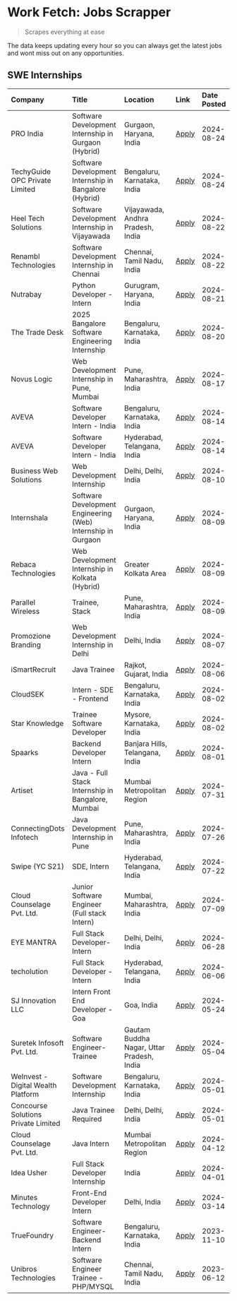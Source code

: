 # Work Fetch: Jobs Scrapper
> Scrapes everything at ease

The data keeps updating every hour so you can always get the latest jobs and wont miss out on any opportunities.

## SWE Internships
<!--START_SECTION:workfetch-->
| Company                             | Title                                                        | Location                                  | Link                                                                                                                                                                                                                                                                                    | Date Posted   |
|:------------------------------------|:-------------------------------------------------------------|:------------------------------------------|:----------------------------------------------------------------------------------------------------------------------------------------------------------------------------------------------------------------------------------------------------------------------------------------|:--------------|
| PRO India                           | Software Development Internship in Gurgaon (Hybrid)          | Gurgaon, Haryana, India                   | [Apply](https://in.linkedin.com/jobs/view/software-development-internship-in-gurgaon-hybrid-at-pro-india-4009587664?position=41&pageNum=0&refId=RLSsYx5uZqppU5muSvcRDw%3D%3D&trackingId=A76cXy%2FMaX3Midz8fX%2F%2BAA%3D%3D&trk=public_jobs_jserp-result_search-card)                    | 2024-08-24    |
| TechyGuide OPC Private Limited      | Software Development Internship in Bangalore (Hybrid)        | Bengaluru, Karnataka, India               | [Apply](https://in.linkedin.com/jobs/view/software-development-internship-in-bangalore-hybrid-at-techyguide-opc-private-limited-4009591646?position=48&pageNum=0&refId=RLSsYx5uZqppU5muSvcRDw%3D%3D&trackingId=pV0w1sYcM%2B77Sg55UxlwhQ%3D%3D&trk=public_jobs_jserp-result_search-card) | 2024-08-24    |
| Heel Tech Solutions                 | Software Development Internship in Vijayawada                | Vijayawada, Andhra Pradesh, India         | [Apply](https://in.linkedin.com/jobs/view/software-development-internship-in-vijayawada-at-heel-tech-solutions-4007906692?position=34&pageNum=0&refId=RLSsYx5uZqppU5muSvcRDw%3D%3D&trackingId=JWJiHQUtKCnRALl6KSAbmQ%3D%3D&trk=public_jobs_jserp-result_search-card)                    | 2024-08-22    |
| Renambl Technologies                | Software Development Internship in Chennai                   | Chennai, Tamil Nadu, India                | [Apply](https://in.linkedin.com/jobs/view/software-development-internship-in-chennai-at-renambl-technologies-4007910299?position=45&pageNum=0&refId=RLSsYx5uZqppU5muSvcRDw%3D%3D&trackingId=k9QOB3Drk01xF6iCCR%2FjlQ%3D%3D&trk=public_jobs_jserp-result_search-card)                    | 2024-08-22    |
| Nutrabay                            | Python Developer - Intern                                    | Gurugram, Haryana, India                  | [Apply](https://in.linkedin.com/jobs/view/python-developer-intern-at-nutrabay-4003909226?position=43&pageNum=0&refId=RLSsYx5uZqppU5muSvcRDw%3D%3D&trackingId=pzl%2FiSi0bIa14oEiefxyFQ%3D%3D&trk=public_jobs_jserp-result_search-card)                                                   | 2024-08-21    |
| The Trade Desk                      | 2025 Bangalore Software Engineering Internship               | Bengaluru, Karnataka, India               | [Apply](https://in.linkedin.com/jobs/view/2025-bangalore-software-engineering-internship-at-the-trade-desk-3987456531?position=10&pageNum=0&refId=RLSsYx5uZqppU5muSvcRDw%3D%3D&trackingId=7DnFhlZVEhYf0spmoF7KTQ%3D%3D&trk=public_jobs_jserp-result_search-card)                        | 2024-08-20    |
| Novus Logic                         | Web Development Internship in Pune, Mumbai                   | Pune, Maharashtra, India                  | [Apply](https://in.linkedin.com/jobs/view/web-development-internship-in-pune-mumbai-at-novus-logic-4003713081?position=47&pageNum=0&refId=RLSsYx5uZqppU5muSvcRDw%3D%3D&trackingId=T3lVavhBOm%2FabqJQPVt1%2BQ%3D%3D&trk=public_jobs_jserp-result_search-card)                            | 2024-08-17    |
| AVEVA                               | Software Developer Intern - India                            | Bengaluru, Karnataka, India               | [Apply](https://in.linkedin.com/jobs/view/software-developer-intern-india-at-aveva-3998279987?position=7&pageNum=0&refId=RLSsYx5uZqppU5muSvcRDw%3D%3D&trackingId=TMPFy%2B0R79SA02a9ghFGPw%3D%3D&trk=public_jobs_jserp-result_search-card)                                               | 2024-08-14    |
| AVEVA                               | Software Developer Intern - India                            | Hyderabad, Telangana, India               | [Apply](https://in.linkedin.com/jobs/view/software-developer-intern-india-at-aveva-3998281598?position=12&pageNum=0&refId=RLSsYx5uZqppU5muSvcRDw%3D%3D&trackingId=kcr8zd%2FHYr0wM%2B5mC9ZI5Q%3D%3D&trk=public_jobs_jserp-result_search-card)                                            | 2024-08-14    |
| Business Web Solutions              | Web Development Internship                                   | Delhi, Delhi, India                       | [Apply](https://in.linkedin.com/jobs/view/web-development-internship-at-business-web-solutions-3997105289?position=58&pageNum=0&refId=RLSsYx5uZqppU5muSvcRDw%3D%3D&trackingId=n2laJnHudevsGTsldodfMQ%3D%3D&trk=public_jobs_jserp-result_search-card)                                    | 2024-08-10    |
| Internshala                         | Software Development Engineering (Web) Internship in Gurgaon | Gurgaon, Haryana, India                   | [Apply](https://in.linkedin.com/jobs/view/software-development-engineering-web-internship-in-gurgaon-at-internshala-3997620471?position=4&pageNum=0&refId=RLSsYx5uZqppU5muSvcRDw%3D%3D&trackingId=Vp5duk8KRaJfFD%2BEAyxkxg%3D%3D&trk=public_jobs_jserp-result_search-card)              | 2024-08-09    |
| Rebaca Technologies                 | Web Development Internship in Kolkata (Hybrid)               | Greater Kolkata Area                      | [Apply](https://in.linkedin.com/jobs/view/web-development-internship-in-kolkata-hybrid-at-rebaca-technologies-3997621369?position=40&pageNum=0&refId=RLSsYx5uZqppU5muSvcRDw%3D%3D&trackingId=n3hPjTpYXSU6Kyl8jIXY4Q%3D%3D&trk=public_jobs_jserp-result_search-card)                     | 2024-08-09    |
| Parallel Wireless                   | Trainee, Stack                                               | Pune, Maharashtra, India                  | [Apply](https://in.linkedin.com/jobs/view/trainee-stack-at-parallel-wireless-3905689841?position=54&pageNum=0&refId=RLSsYx5uZqppU5muSvcRDw%3D%3D&trackingId=d%2B6jwOV%2FPApfBUP3pO7X7A%3D%3D&trk=public_jobs_jserp-result_search-card)                                                  | 2024-08-09    |
| Promozione Branding                 | Web Development Internship in Delhi                          | Delhi, India                              | [Apply](https://in.linkedin.com/jobs/view/web-development-internship-in-delhi-at-promozione-branding-3995559880?position=26&pageNum=0&refId=RLSsYx5uZqppU5muSvcRDw%3D%3D&trackingId=PCYhtGCUdukqhJ%2BYTSstew%3D%3D&trk=public_jobs_jserp-result_search-card)                            | 2024-08-07    |
| iSmartRecruit                       | Java Trainee                                                 | Rajkot, Gujarat, India                    | [Apply](https://in.linkedin.com/jobs/view/java-trainee-at-ismartrecruit-3992301825?position=31&pageNum=0&refId=RLSsYx5uZqppU5muSvcRDw%3D%3D&trackingId=wW%2ByR5EAtPAMbFfCAFDPEQ%3D%3D&trk=public_jobs_jserp-result_search-card)                                                         | 2024-08-06    |
| CloudSEK                            | Intern - SDE - Frontend                                      | Bengaluru, Karnataka, India               | [Apply](https://in.linkedin.com/jobs/view/intern-sde-frontend-at-cloudsek-3991574495?position=23&pageNum=0&refId=RLSsYx5uZqppU5muSvcRDw%3D%3D&trackingId=Re6oxbGjPEHDM8bExYTwgw%3D%3D&trk=public_jobs_jserp-result_search-card)                                                         | 2024-08-02    |
| Star Knowledge                      | Trainee Software Developer                                   | Mysore, Karnataka, India                  | [Apply](https://in.linkedin.com/jobs/view/trainee-software-developer-at-star-knowledge-3991516161?position=55&pageNum=0&refId=RLSsYx5uZqppU5muSvcRDw%3D%3D&trackingId=4ss3ID8Hz3OTo7M%2BhsR5CA%3D%3D&trk=public_jobs_jserp-result_search-card)                                          | 2024-08-02    |
| Spaarks                             | Backend Developer Intern                                     | Banjara Hills, Telangana, India           | [Apply](https://in.linkedin.com/jobs/view/backend-developer-intern-at-spaarks-3990226465?position=29&pageNum=0&refId=RLSsYx5uZqppU5muSvcRDw%3D%3D&trackingId=InpyqYrvOFXybIi9apTjvg%3D%3D&trk=public_jobs_jserp-result_search-card)                                                     | 2024-08-01    |
| Artiset                             | Java - Full Stack Internship in Bangalore, Mumbai            | Mumbai Metropolitan Region                | [Apply](https://in.linkedin.com/jobs/view/java-full-stack-internship-in-bangalore-mumbai-at-artiset-3989213754?position=59&pageNum=0&refId=RLSsYx5uZqppU5muSvcRDw%3D%3D&trackingId=5RAMpgiJhV7TicNIqlstKw%3D%3D&trk=public_jobs_jserp-result_search-card)                               | 2024-07-31    |
| ConnectingDots Infotech             | Java Development Internship in Pune                          | Pune, Maharashtra, India                  | [Apply](https://in.linkedin.com/jobs/view/java-development-internship-in-pune-at-connectingdots-infotech-3983314097?position=39&pageNum=0&refId=RLSsYx5uZqppU5muSvcRDw%3D%3D&trackingId=Igmj4IcDMnaJgpXjiyMA3g%3D%3D&trk=public_jobs_jserp-result_search-card)                          | 2024-07-26    |
| Swipe (YC S21)                      | SDE, Intern                                                  | Hyderabad, Telangana, India               | [Apply](https://in.linkedin.com/jobs/view/sde-intern-at-swipe-yc-s21-3980368092?position=57&pageNum=0&refId=RLSsYx5uZqppU5muSvcRDw%3D%3D&trackingId=tEEJ008MJOc35YxLVrNPxw%3D%3D&trk=public_jobs_jserp-result_search-card)                                                              | 2024-07-22    |
| Cloud Counselage Pvt. Ltd.          | Junior Software Engineer (Full stack Intern)                 | Mumbai, Maharashtra, India                | [Apply](https://in.linkedin.com/jobs/view/junior-software-engineer-full-stack-intern-at-cloud-counselage-pvt-ltd-3967725851?position=21&pageNum=0&refId=RLSsYx5uZqppU5muSvcRDw%3D%3D&trackingId=SsFQkV1bbl59OrtmEHLQSw%3D%3D&trk=public_jobs_jserp-result_search-card)                  | 2024-07-09    |
| EYE MANTRA                          | Full Stack Developer- Intern                                 | Delhi, Delhi, India                       | [Apply](https://in.linkedin.com/jobs/view/full-stack-developer-intern-at-eye-mantra-3960988037?position=52&pageNum=0&refId=RLSsYx5uZqppU5muSvcRDw%3D%3D&trackingId=RhkfYtCThZrEWUm2ykA9gA%3D%3D&trk=public_jobs_jserp-result_search-card)                                               | 2024-06-28    |
| techolution                         | Full Stack Developer - Intern                                | Hyderabad, Telangana, India               | [Apply](https://in.linkedin.com/jobs/view/full-stack-developer-intern-at-techolution-3947911862?position=56&pageNum=0&refId=RLSsYx5uZqppU5muSvcRDw%3D%3D&trackingId=UbRpULF2HnCzrmjD46%2F9dg%3D%3D&trk=public_jobs_jserp-result_search-card)                                            | 2024-06-06    |
| SJ Innovation LLC                   | Intern Front End Developer - Goa                             | Goa, India                                | [Apply](https://in.linkedin.com/jobs/view/intern-front-end-developer-goa-at-sj-innovation-llc-3931678611?position=17&pageNum=0&refId=RLSsYx5uZqppU5muSvcRDw%3D%3D&trackingId=MTlNcMAw8oUseThlw7p56Q%3D%3D&trk=public_jobs_jserp-result_search-card)                                     | 2024-05-24    |
| Suretek Infosoft Pvt. Ltd.          | Software Engineer-Trainee                                    | Gautam Buddha Nagar, Uttar Pradesh, India | [Apply](https://in.linkedin.com/jobs/view/software-engineer-trainee-at-suretek-infosoft-pvt-ltd-3916999948?position=42&pageNum=0&refId=RLSsYx5uZqppU5muSvcRDw%3D%3D&trackingId=X4UlTa3ZSsRWwJTCG6pU5w%3D%3D&trk=public_jobs_jserp-result_search-card)                                   | 2024-05-04    |
| WeInvest - Digital Wealth Platform  | Software Development Internship                              | Bengaluru, Karnataka, India               | [Apply](https://in.linkedin.com/jobs/view/software-development-internship-at-weinvest-digital-wealth-platform-3912867225?position=3&pageNum=0&refId=RLSsYx5uZqppU5muSvcRDw%3D%3D&trackingId=7beMbkLEWCJ23hgm2F0uvQ%3D%3D&trk=public_jobs_jserp-result_search-card)                      | 2024-05-01    |
| Concourse Solutions Private Limited | Java Trainee Required                                        | Delhi, Delhi, India                       | [Apply](https://in.linkedin.com/jobs/view/java-trainee-required-at-concourse-solutions-private-limited-3912869388?position=15&pageNum=0&refId=RLSsYx5uZqppU5muSvcRDw%3D%3D&trackingId=UfnQmRK1ndH8Ci3l1e%2FqYQ%3D%3D&trk=public_jobs_jserp-result_search-card)                          | 2024-05-01    |
| Cloud Counselage Pvt. Ltd.          | Java Intern                                                  | Mumbai Metropolitan Region                | [Apply](https://in.linkedin.com/jobs/view/java-intern-at-cloud-counselage-pvt-ltd-3896025667?position=46&pageNum=0&refId=RLSsYx5uZqppU5muSvcRDw%3D%3D&trackingId=Mzdk%2Boravrn07fuTqkOs8Q%3D%3D&trk=public_jobs_jserp-result_search-card)                                               | 2024-04-12    |
| Idea Usher                          | Full Stack Developer Internship                              | India                                     | [Apply](https://in.linkedin.com/jobs/view/full-stack-developer-internship-at-idea-usher-3879565540?position=28&pageNum=0&refId=RLSsYx5uZqppU5muSvcRDw%3D%3D&trackingId=%2BJjSu4ma6NUJjrAb5As6yA%3D%3D&trk=public_jobs_jserp-result_search-card)                                         | 2024-04-01    |
| Minutes Technology                  | Front-End Developer Intern                                   | Delhi, India                              | [Apply](https://in.linkedin.com/jobs/view/front-end-developer-intern-at-minutes-technology-3853712549?position=25&pageNum=0&refId=RLSsYx5uZqppU5muSvcRDw%3D%3D&trackingId=QxtEnz7ExkDZ3VKk5%2FHh9A%3D%3D&trk=public_jobs_jserp-result_search-card)                                      | 2024-03-14    |
| TrueFoundry                         | Software Engineer-Backend Intern                             | Bengaluru, Karnataka, India               | [Apply](https://in.linkedin.com/jobs/view/software-engineer-backend-intern-at-truefoundry-3779508170?position=49&pageNum=0&refId=RLSsYx5uZqppU5muSvcRDw%3D%3D&trackingId=8A5yh8e%2BxVsbL%2FMSPbVkcg%3D%3D&trk=public_jobs_jserp-result_search-card)                                     | 2023-11-10    |
| Unibros Technologies                | Software Engineer Trainee - PHP/MYSQL                        | Chennai, Tamil Nadu, India                | [Apply](https://in.linkedin.com/jobs/view/software-engineer-trainee-php-mysql-at-unibros-technologies-3656599241?position=51&pageNum=0&refId=RLSsYx5uZqppU5muSvcRDw%3D%3D&trackingId=UFLg%2BCrkCgwYr8D3LU%2B4%2FQ%3D%3D&trk=public_jobs_jserp-result_search-card)                       | 2023-06-12    |
<!--END_SECTION:workfetch-->
